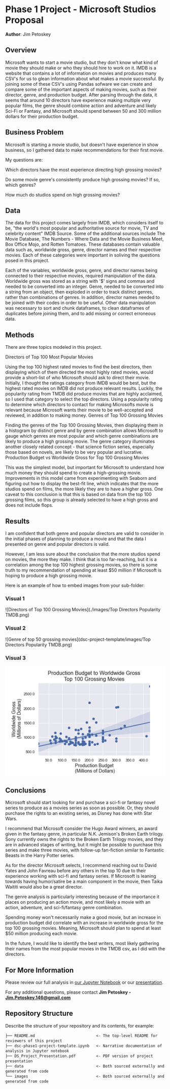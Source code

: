 # Phase 1 Project - Microsoft Studios Proposal

**Author**: Jim Petoskey

## Overview

Microsoft wants to start a movie studio, but they don't know what kind of movie they should make or who they should hire to work on it. IMDB is a website that contains a lot of information on movies and produces many CSV's for us to glean information about what makes a movie successful.  By joining some of these CSV's using Pandas sofware we can create and compare some of the important aspects of making movies, such as their director, genre, and production budget.  After parsing through the data, it seems that around 10 directors have experience making multiple very popular films, the genre should combine action and adventure and likely Sci-Fi or Fantasy, and Microsoft should spend between 50 and 300 million dollars for their production budget.

## Business Problem

Microsoft is starting a movie studio, but doesn't have experience in show business, so I gathered data to make recommendations for their first movie.

My questions are:

Which directors have the most experience directing high grossing movies?

Do some movie genre's consistently produce high grossing movies?
If so, which genres?

How much do studios spend on high grossing movies?


## Data

The data for this project comes largely from IMDB, which considers itself to be, "the world's most popular and authoritative source for movie, TV and celebrity content" IMDB Source. Some of the additional sources include The Movie Database, The Numbers - Where Data and the Movie Business Meet, Box Office Mojo, and Rotten Tomatoes. These databases contain valuable data such as, worldwide gross, genre, director names and their respective movies. Each of these categories were important in soliving the questions posed in this project.

Each of the variables, worldwide gross, genre, and director names being connected to their respective movies, required manipulation of the data. Worldwide gross was stored as a string with '$' signs and commas and needed to be converted into an integer. Genre, needed to be converted into a string from an object, then exploded in order to track distinct genres, rather than combinations of genres. In addition, director names needed to be joined with their codes in order to be useful. Other data manipulation was necessary to sort and chunk dataframes, to clean dataframes of duplicates before joining them, and to add missing or correct erroneous data.


## Methods

There are three topics modeled in this project.

Directors of Top 100 Most Popular Movies

Using the top 100 highest rated movies to find the best directors, then displaying which of them directed the most highly rated movies, would provide a short-list of who Microsoft should ask to direct their movie. Initially, I thought the ratings category from IMDB would be best, but the highest rated movies on IMDB did not produce relevant results. Luckily, the popularity rating from TMDB did produce movies that are highly acclaimed, so I used that category to select the top directors.
Using a popularity rating to determine which directors to contact for making Microsofts movie is relevant because Microsoft wants their movie to be well-accepted and reviewed, in addition to making money.
Genres of Top 100 Grossing Movies

Finding the genres of the Top 100 Grossing Movies, then displaying them in a histogram by distinct genre and by genre combination allows Microsoft to gauge which genres are most popular and which genre combinations are likely to produce a high grossing movie. The genre category illuminates another closely related concept - that science fiction series, especially those based on novels, are likely to be very popular and lucrative.
Production Budget vs Worldwide Gross for Top 100 Grossing Movies

This was the simplest model, but important for Microsoft to understand how much money they should spend to create a high-grossing movie. Improvements in this model came from experimenting with Seaborn and figuring out how to display the best-fit line, which indicates that the more studios spend on films, the more likely they are to have a higher gross. One caveat to this conclusion is that this is based on data from the top 100 grossing films, so this group is already selected to have a high gross and does not include flops.

## Results

I am confident that both genre and popular directors are valid to consider in the initial phases of planning to produce a movie and that the data I presented on genre and popular directors is valid.

However, I am less sure about the conclusion that the more studios spend on movies, the more they make. I think that is too far-reaching, but it is a correlation among the top 100 highest grossing movies, so there is some truth to my recommendation of spending at least $50 million if Microsoft is hoping to produce a high grossing movie.



Here is an example of how to embed images from your sub-folder:

### Visual 1
![Directors of Top 100 Grossing Movies](./images/Top Directors Popularity TMDB.png)

### Visual 2
![Genre of top 50 grossing movies](dsc-project-template/images/Top Directors Popularity TMDB.png)

### Visual 3
![Production Budget vs. Worldwide Gross](https://github.com/jpetoskey/dsc-project-template/blob/template-mvp/images/Production%20Budget%20vs%20Worldwide%20Gross.png)

## Conclusions

Microsoft should start looking for and purchase a sci-fi or fantasy novel series to produce as a movies series as soon as possible. Or, they should purchase the rights to an existing series, as Disney has done with Star Wars.

I recommend that Microsoft consider the Hugo Award winners, an award given in the fantasy genre, in particular N.K. Jemison's Broken Earth trilogy. Sony currently owns the rights to the Broken Earth Trilogy movies, and they are in advanced stages of writing, but it might be possible to purchase this series and make three movies, with follow-up fan-fiction similar to Fantastic Beasts in the Harry Potter series.

As for the director Microsoft selects, I recommend reaching out to David Yates and John Favreau before any others in the top 10 due to their experience working with sci-fi and fantasy series. If Microsoft is leaning towards having humor/satire be a main component in the movie, then Taika Waititi would also be a great director.

The genre analysis is particularly interesting because of the importance it places on producing an action movie, and most likely a movie with an action, adventure, and sci-fi/fantasy genre combination.

Spending money won't necessarily make a good movie, but an increase in production budget did correlate with an increase in worldwide gross for the top 100 grossing movies. Meaning, Microsoft should plan to spend at least $50 million producing each movie.

In the future, I would like to identify the best writers, most likely gathering their names from the most popular movies in the TMDB csv, as I did with the directors.

## For More Information

Please review our full analysis in [our Jupyter Notebook](https://github.com/jpetoskey/dsc-project-template/blob/template-mvp/Phase%201%20Project%20-%20Microsoft%20Studios%20Proposal%20-%20Jim%20Petoskey.ipynb) or our [presentation](https://github.com/jpetoskey/dsc-project-template/blob/template-mvp/Phase%201%20Project%20Presentation%20-%20Microsoft%20Studios%20-%20Jim%20Petoskey.pdf).

For any additional questions, please contact **Jim Petoskey - Jim.Petoskey.146@gmail.com**

## Repository Structure

Describe the structure of your repository and its contents, for example:

```
├── README.md                           <- The top-level README for reviewers of this project
├── dsc-phase1-project-template.ipynb   <- Narrative documentation of analysis in Jupyter notebook
├── DS_Project_Presentation.pdf         <- PDF version of project presentation
├── data                                <- Both sourced externally and generated from code
└── images                              <- Both sourced externally and generated from code
```
